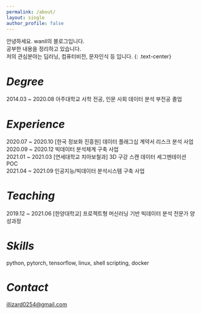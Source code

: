 ```yaml
---
permalink: /about/
layout: single
author_profile: false
---
```

          
                                 
안녕하세요. wanil의 블로그입니다.     
공부한 내용을 정리하고 있습니다.    
저의 관심분야는 딥러닝, 컴퓨터비전, 문자인식 등 입니다. 
{: .text-center}     

# *Degree*
2014.03 ~ 2020.08 아주대학교 사학 전공, 인문 사회 데이터 분석 부전공 졸업     

# *Experience*
2020.07 ~ 2020.10 [한국 정보화 진흥원] 데이터 플래그십 계약서 리스크 분석 사업    
2020.09 ~ 2020.12 빅데이터 분석체계 구축 사업     
2021.01 ~ 2021.03 [연세대학교 치아보철과] 3D 구강 스캔 데이터 세그멘테이션 POC        
2021.04 ~ 2021.09 인공지능/빅데이터 분석시스템 구축 사업       

# *Teaching*
2019.12 ~ 2021.06 [한양대학교] 프로젝트형 머신러닝 기반 빅데이터 분석 전문가 양성과정        

# *Skills*
python, pytorch, tensorflow, linux, shell scripting, docker

# *Contact*
illizard0254@gmail.com

